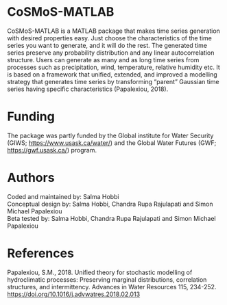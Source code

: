 # CoSMoS-MATLAB

CoSMoS-MATLAB is a MATLAB package that makes time series generation with desired properties easy. Just choose the characteristics of the time series you want to generate, and it will do the rest. The generated time series preserve any probability distribution and any linear autocorrelation structure. Users can generate as many and as long time series from processes such as precipitation, wind, temperature, relative humidity etc. It is based on a framework that unified, extended, and improved a modelling strategy that generates time series by transforming “parent” Gaussian time series having specific characteristics (Papalexiou, 2018).

# Funding

The package was partly funded by the Global institute for Water Security (GIWS; https://www.usask.ca/water/) and the Global Water Futures (GWF; https://gwf.usask.ca/) program.

# Authors

Coded and maintained by: Salma Hobbi<br />
Conceptual design by: Salma Hobbi, Chandra Rupa Rajulapati and Simon Michael Papalexiou<br />
Beta tested by: Salma Hobbi, Chandra Rupa Rajulapati and Simon Michael Papalexiou

# References

Papalexiou, S.M., 2018. Unified theory for stochastic modelling of hydroclimatic processes: Preserving marginal distributions, correlation structures, and intermittency. Advances in Water Resources 115, 234-252. https://doi.org/10.1016/j.advwatres.2018.02.013
